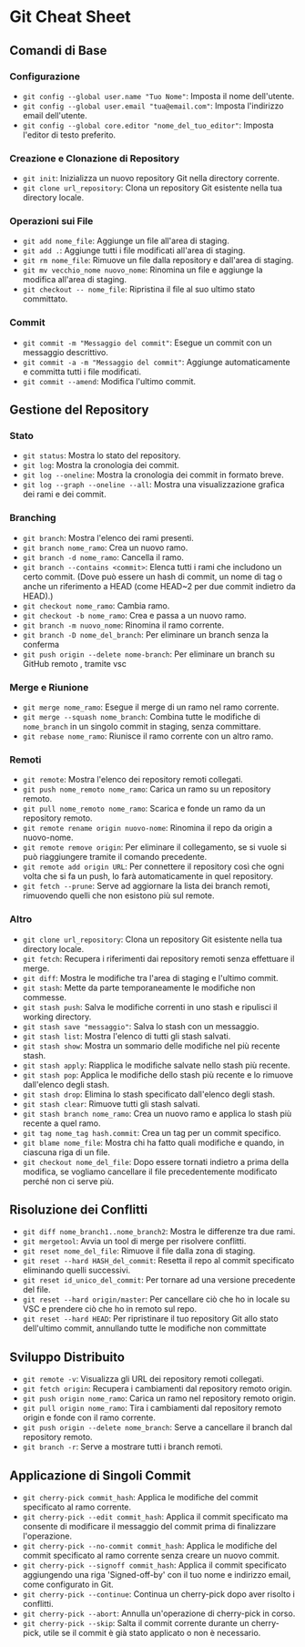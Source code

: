 # Git Cheat Sheet

## Comandi di Base

### Configurazione

- `git config --global user.name "Tuo Nome"`: Imposta il nome dell'utente.
- `git config --global user.email "tua@email.com"`: Imposta l'indirizzo email dell'utente.
- `git config --global core.editor "nome_del_tuo_editor"`: Imposta l'editor di testo preferito.

### Creazione e Clonazione di Repository

- `git init`: Inizializza un nuovo repository Git nella directory corrente.
- `git clone url_repository`: Clona un repository Git esistente nella tua directory locale.

### Operazioni sui File

- `git add nome_file`: Aggiunge un file all'area di staging.
- `git add .`: Aggiunge tutti i file modificati all'area di staging.
- `git rm nome_file`: Rimuove un file dalla repository e dall'area di staging.
- `git mv vecchio_nome nuovo_nome`: Rinomina un file e aggiunge la modifica all'area di staging.
- `git checkout -- nome_file`: Ripristina il file al suo ultimo stato committato.

### Commit

- `git commit -m "Messaggio del commit"`: Esegue un commit con un messaggio descrittivo.
- `git commit -a -m "Messaggio del commit"`: Aggiunge automaticamente e committa tutti i file modificati.
- `git commit --amend`: Modifica l'ultimo commit.

## Gestione del Repository

### Stato

- `git status`: Mostra lo stato del repository.
- `git log`: Mostra la cronologia dei commit.
- `git log --oneline`: Mostra la cronologia dei commit in formato breve.
- `git log --graph --oneline --all`: Mostra una visualizzazione grafica dei rami e dei commit.

### Branching

- `git branch`: Mostra l'elenco dei rami presenti.
- `git branch nome_ramo`: Crea un nuovo ramo.
- `git branch -d nome_ramo`: Cancella il ramo.
- `git branch --contains <commit>`: Elenca tutti i rami che includono un certo commit. (Dove <commit> può essere un hash di commit, un nome di tag o anche un riferimento a HEAD (come HEAD~2 per due commit indietro da HEAD).)
- `git checkout nome_ramo`: Cambia ramo.
- `git checkout -b nome_ramo`: Crea e passa a un nuovo ramo.
- `git branch -m nuovo_nome`: Rinomina il ramo corrente.
- `git branch -D nome_del_branch`: Per eliminare un branch senza la conferma
- `git push origin --delete nome-branch`: Per eliminare un branch su GitHub remoto , tramite vsc

### Merge e Riunione

- `git merge nome_ramo`: Esegue il merge di un ramo nel ramo corrente.
- `git merge --squash nome_branch`: Combina tutte le modifiche di `nome_branch` in un singolo commit in staging, senza committare.
- `git rebase nome_ramo`: Riunisce il ramo corrente con un altro ramo.

### Remoti

- `git remote`: Mostra l'elenco dei repository remoti collegati.
- `git push nome_remoto nome_ramo`: Carica un ramo su un repository remoto.
- `git pull nome_remoto nome_ramo`: Scarica e fonde un ramo da un repository remoto.
- `git remote rename origin nuovo-nome`: Rinomina il repo da origin a nuovo-nome.
- `git remote remove origin`: Per eliminare il collegamento, se si vuole si può riaggiungere tramite il comando precedente.
- `git remote add origin URL`: Per connettere il repository così che ogni volta che si fa un push, lo farà automaticamente in quel repository.
- `git fetch --prune`: Serve ad aggiornare la lista dei branch remoti, rimuovendo quelli che non esistono più sul remote.

### Altro

- `git clone url_repository`: Clona un repository Git esistente nella tua directory locale.
- `git fetch`: Recupera i riferimenti dai repository remoti senza effettuare il merge.
- `git diff`: Mostra le modifiche tra l'area di staging e l'ultimo commit.
- `git stash`: Mette da parte temporaneamente le modifiche non commesse.
- `git stash push`: Salva le modifiche correnti in uno stash e ripulisci il working directory.
- `git stash save "messaggio"`: Salva lo stash con un messaggio.
- `git stash list`: Mostra l'elenco di tutti gli stash salvati.
- `git stash show`: Mostra un sommario delle modifiche nel più recente stash.
- `git stash apply`: Riapplica le modifiche salvate nello stash più recente.
- `git stash pop`: Applica le modifiche dello stash più recente e lo rimuove dall'elenco degli stash.
- `git stash drop`: Elimina lo stash specificato dall'elenco degli stash.
- `git stash clear`: Rimuove tutti gli stash salvati.
- `git stash branch nome_ramo`: Crea un nuovo ramo e applica lo stash più recente a quel ramo.
- `git tag nome_tag hash.commit`: Crea un tag per un commit specifico.
- `git blame nome_file`: Mostra chi ha fatto quali modifiche e quando, in ciascuna riga di un file.
- `git checkout nome_del_file`: Dopo essere tornati indietro a prima della modifica, se vogliamo cancellare il file precedentemente modificato perché non ci serve più.

## Risoluzione dei Conflitti

- `git diff nome_branch1..nome_branch2`: Mostra le differenze tra due rami.
- `git mergetool`: Avvia un tool di merge per risolvere conflitti.
- `git reset nome_del_file`: Rimuove il file dalla zona di staging.
- `git reset --hard HASH_del_commit`: Resetta il repo al commit specificato eliminando quelli successivi.
- `git reset id_unico_del_commit`: Per tornare ad una versione precedente del file.
- `git reset --hard origin/master`: Per cancellare ciò che ho in locale su VSC e prendere ciò che ho in remoto sul repo.
- `git reset --hard HEAD`: Per ripristinare il tuo repository Git allo stato dell'ultimo commit, annullando tutte le modifiche non committate

## Sviluppo Distribuito

- `git remote -v`: Visualizza gli URL dei repository remoti collegati.
- `git fetch origin`: Recupera i cambiamenti dal repository remoto origin.
- `git push origin nome_ramo`: Carica un ramo nel repository remoto origin.
- `git pull origin nome_ramo`: Tira i cambiamenti dal repository remoto origin e fonde con il ramo corrente.
- `git push origin --delete nome_branch`: Serve a cancellare il branch dal repository remoto.
- `git branch -r`: Serve a mostrare tutti i branch remoti.

## Applicazione di Singoli Commit

- `git cherry-pick commit_hash`: Applica le modifiche del commit specificato al ramo corrente.
- `git cherry-pick --edit commit_hash`: Applica il commit specificato ma consente di modificare il messaggio del commit prima di finalizzare l'operazione.
- `git cherry-pick --no-commit commit_hash`: Applica le modifiche del commit specificato al ramo corrente senza creare un nuovo commit.
- `git cherry-pick --signoff commit_hash`: Applica il commit specificato aggiungendo una riga 'Signed-off-by' con il tuo nome e indirizzo email, come configurato in Git.
- `git cherry-pick --continue`: Continua un cherry-pick dopo aver risolto i conflitti.
- `git cherry-pick --abort`: Annulla un'operazione di cherry-pick in corso.
- `git cherry-pick --skip`: Salta il commit corrente durante un cherry-pick, utile se il commit è già stato applicato o non è necessario.

